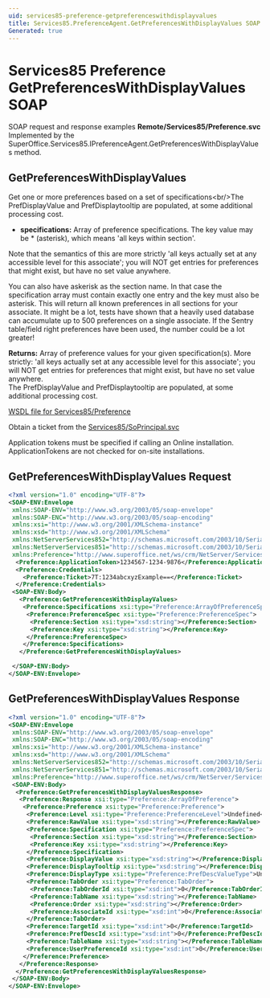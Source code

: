 ```yaml
---
uid: services85-preference-getpreferenceswithdisplayvalues
title: Services85.PreferenceAgent.GetPreferencesWithDisplayValues SOAP
Generated: true
---
```


# Services85 Preference GetPreferencesWithDisplayValues SOAP

SOAP request and response examples **Remote/Services85/Preference.svc**
Implemented by the <see cref="M:SuperOffice.Services85.IPreferenceAgent.GetPreferencesWithDisplayValues">SuperOffice.Services85.IPreferenceAgent.GetPreferencesWithDisplayValues</see> method.

## GetPreferencesWithDisplayValues

Get one or more preferences based on a set of specifications&lt;br/&gt;The PrefDisplayValue and PrefDisplaytooltip are populated, at some additional processing cost.

* **specifications:** Array of preference specifications. The key value may be * (asterisk), which means 'all keys within section'.

Note that the semantics of this are more strictly 'all keys actually set at any accessible level for this associate'; you will NOT get entries for preferences that might exist, but have no set value anywhere.

You can also have askerisk as the section name. In that case the specification array must contain exactly one entry and the key must also be asterisk. This will return all known preferences in all sections for your associate. It might be a lot, tests have shown that a heavily used database can accumulate up to 500 preferences on a single associate. If the Sentry table/field right preferences have been used, the number could be a lot greater!

**Returns:** Array of preference values for your given specification(s). More strictly:
'all keys actually set at any accessible level for this associate'; you will NOT get entries for preferences that might exist, but have no set value anywhere.<br />The PrefDisplayValue and PrefDisplaytooltip are populated, at some additional processing cost.


[WSDL file for Services85/Preference](../Services85-Preference.md)

Obtain a ticket from the [Services85/SoPrincipal.svc](../SoPrincipal/index.md)

Application tokens must be specified if calling an Online installation. ApplicationTokens are not checked for on-site installations.

## GetPreferencesWithDisplayValues Request

```xml
<?xml version="1.0" encoding="UTF-8"?>
<SOAP-ENV:Envelope
 xmlns:SOAP-ENV="http://www.w3.org/2003/05/soap-envelope"
 xmlns:SOAP-ENC="http://www.w3.org/2003/05/soap-encoding"
 xmlns:xsi="http://www.w3.org/2001/XMLSchema-instance"
 xmlns:xsd="http://www.w3.org/2001/XMLSchema"
 xmlns:NetServerServices852="http://schemas.microsoft.com/2003/10/Serialization/Arrays"
 xmlns:NetServerServices851="http://schemas.microsoft.com/2003/10/Serialization/"
 xmlns:Preference="http://www.superoffice.net/ws/crm/NetServer/Services85">
  <Preference:ApplicationToken>1234567-1234-9876</Preference:ApplicationToken>
  <Preference:Credentials>
    <Preference:Ticket>7T:1234abcxyzExample==</Preference:Ticket>
  </Preference:Credentials>
 <SOAP-ENV:Body>
   <Preference:GetPreferencesWithDisplayValues>
    <Preference:Specifications xsi:type="Preference:ArrayOfPreferenceSpec">
     <Preference:PreferenceSpec xsi:type="Preference:PreferenceSpec">
      <Preference:Section xsi:type="xsd:string"></Preference:Section>
      <Preference:Key xsi:type="xsd:string"></Preference:Key>
     </Preference:PreferenceSpec>
    </Preference:Specifications>
   </Preference:GetPreferencesWithDisplayValues>

 </SOAP-ENV:Body>
</SOAP-ENV:Envelope>

```


## GetPreferencesWithDisplayValues Response

```xml
<?xml version="1.0" encoding="UTF-8"?>
<SOAP-ENV:Envelope
 xmlns:SOAP-ENV="http://www.w3.org/2003/05/soap-envelope"
 xmlns:SOAP-ENC="http://www.w3.org/2003/05/soap-encoding"
 xmlns:xsi="http://www.w3.org/2001/XMLSchema-instance"
 xmlns:xsd="http://www.w3.org/2001/XMLSchema"
 xmlns:NetServerServices852="http://schemas.microsoft.com/2003/10/Serialization/Arrays"
 xmlns:NetServerServices851="http://schemas.microsoft.com/2003/10/Serialization/"
 xmlns:Preference="http://www.superoffice.net/ws/crm/NetServer/Services85">
 <SOAP-ENV:Body>
  <Preference:GetPreferencesWithDisplayValuesResponse>
   <Preference:Response xsi:type="Preference:ArrayOfPreference">
    <Preference:Preference xsi:type="Preference:Preference">
     <Preference:Level xsi:type="Preference:PreferenceLevel">Undefined</Preference:Level>
     <Preference:RawValue xsi:type="xsd:string"></Preference:RawValue>
     <Preference:Specification xsi:type="Preference:PreferenceSpec">
      <Preference:Section xsi:type="xsd:string"></Preference:Section>
      <Preference:Key xsi:type="xsd:string"></Preference:Key>
     </Preference:Specification>
     <Preference:DisplayValue xsi:type="xsd:string"></Preference:DisplayValue>
     <Preference:DisplayTooltip xsi:type="xsd:string"></Preference:DisplayTooltip>
     <Preference:DisplayType xsi:type="Preference:PrefDescValueType">Unknown</Preference:DisplayType>
     <Preference:TabOrder xsi:type="Preference:TabOrder">
      <Preference:TabOrderId xsi:type="xsd:int">0</Preference:TabOrderId>
      <Preference:TabName xsi:type="xsd:string"></Preference:TabName>
      <Preference:Order xsi:type="xsd:string"></Preference:Order>
      <Preference:AssociateId xsi:type="xsd:int">0</Preference:AssociateId>
     </Preference:TabOrder>
     <Preference:TargetId xsi:type="xsd:int">0</Preference:TargetId>
     <Preference:PrefDescId xsi:type="xsd:int">0</Preference:PrefDescId>
     <Preference:TableName xsi:type="xsd:string"></Preference:TableName>
     <Preference:UserPreferenceId xsi:type="xsd:int">0</Preference:UserPreferenceId>
    </Preference:Preference>
   </Preference:Response>
  </Preference:GetPreferencesWithDisplayValuesResponse>
 </SOAP-ENV:Body>
</SOAP-ENV:Envelope>

```

